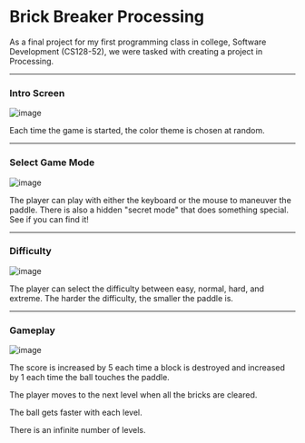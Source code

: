 # Brick Breaker Processing
 
As a final project for my first programming class in college, Software Development (CS128-52), we were tasked with creating a project in Processing. 

---
### Intro Screen
![image](https://user-images.githubusercontent.com/88569965/213895559-90086ca3-d804-400d-a4e5-d48899fed0b1.png)

Each time the game is started, the color theme is chosen at random.

---
### Select Game Mode
![image](https://user-images.githubusercontent.com/88569965/213895572-075c014d-3a80-4b59-a4e3-2c0559d35a5c.png)

The player can play with either the keyboard or the mouse to maneuver the paddle. There is also a hidden "secret mode" that does something special. See if you can find it!

---
### Difficulty
![image](https://user-images.githubusercontent.com/88569965/213895598-c5945cc9-e7bd-40e1-bb78-b1295e482418.png)

The player can select the difficulty between easy, normal, hard, and extreme. The harder the difficulty, the smaller the paddle is.

---
### Gameplay
![image](https://user-images.githubusercontent.com/88569965/213895645-d36a1d03-107e-4de2-87c6-38c1e88af414.png)

The score is increased by 5 each time a block is destroyed and increased by 1 each time the ball touches the paddle.

The player moves to the next level when all the bricks are cleared.

The ball gets faster with each level.

There is an infinite number of levels.
